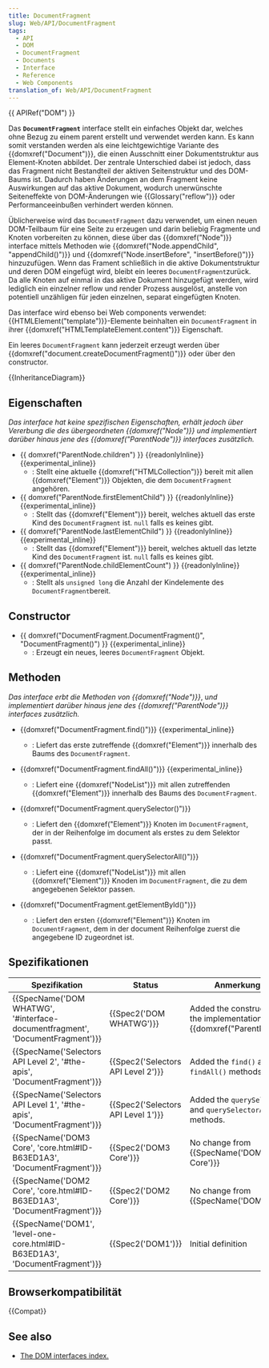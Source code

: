 ```yaml
---
title: DocumentFragment
slug: Web/API/DocumentFragment
tags:
  - API
  - DOM
  - DocumentFragment
  - Documents
  - Interface
  - Reference
  - Web Components
translation_of: Web/API/DocumentFragment
---
```

{{ APIRef("DOM") }}

Das **`DocumentFragment`** interface stellt ein einfaches Objekt dar, welches ohne Bezug zu einem parent erstellt und verwendet werden kann. Es kann somit verstanden werden als eine leichtgewichtige Variante des {{domxref("Document")}}, die einen Ausschnitt einer Dokumentstruktur aus Element-Knoten abbildet. Der zentrale Unterschied dabei ist jedoch, dass das Fragment nicht Bestandteil der aktiven Seitenstruktur und des DOM-Baums ist. Dadurch haben Änderungen an dem Fragment keine Auswirkungen auf das aktive Dokument, wodurch unerwünschte Seiteneffekte von DOM-Änderungen wie {{Glossary("reflow")}} oder Performanceeinbußen verhindert werden können.

Üblicherweise wird das `DocumentFragment` dazu verwendet, um einen neuen DOM-Teilbaum für eine Seite zu erzeugen und darin beliebig Fragmente und Knoten vorbereiten zu können, diese über das {{domxref("Node")}} interface mittels Methoden wie {{domxref("Node.appendChild", "appendChild()")}} und {{domxref("Node.insertBefore", "insertBefore()")}} hinzuzufügen. Wenn das Frament schließlich in die aktive Dokumentstruktur und deren DOM eingefügt wird, bleibt ein leeres `DocumentFragment`zurück. Da alle Knoten auf einmal in das aktive Dokument hinzugefügt werden, wird lediglich ein einzelner reflow und render Prozess ausgelöst, anstelle von potentiell unzähligen für jeden einzelnen, separat eingefügten Knoten.

Das interface wird ebenso bei Web components verwendet: {{HTMLElement("template")}}-Elemente beinhalten ein `DocumentFragment` in ihrer {{domxref("HTMLTemplateElement.content")}} Eigenschaft.

Ein leeres `DocumentFragment` kann jederzeit erzeugt werden über {{domxref("document.createDocumentFragment()")}} oder über den constructor.

{{InheritanceDiagram}}

## Eigenschaften

_Das interface hat keine spezifischen Eigenschaften, erhält jedoch über Vererbung die des übergeordneten_ _{{domxref("Node")}} und implementiert darüber hinaus jene des {{domxref("ParentNode")}} interfaces zusätzlich._

- {{ domxref("ParentNode.children") }} {{readonlyInline}}{{experimental_inline}}
  - : Stellt eine aktuelle {{domxref("HTMLCollection")}} bereit mit allen {{domxref("Element")}} Objekten, die dem `DocumentFragment` angehören.
- {{ domxref("ParentNode.firstElementChild") }} {{readonlyInline}}{{experimental_inline}}
  - : Stellt das {{domxref("Element")}} bereit, welches aktuell das erste Kind des `DocumentFragment` ist. `null` falls es keines gibt.
- {{ domxref("ParentNode.lastElementChild") }} {{readonlyInline}}{{experimental_inline}}
  - : Stellt das {{domxref("Element")}} bereit, welches aktuell das letzte Kind des `DocumentFragment` ist. `null` falls es keines gibt.
- {{ domxref("ParentNode.childElementCount") }} {{readonlyInline}}{{experimental_inline}}
  - : Stellt als `unsigned long` die Anzahl der Kindelemente des `DocumentFragment`bereit.

## Constructor

- {{ domxref("DocumentFragment.DocumentFragment()", "DocumentFragment()") }} {{experimental_inline}}
  - : Erzeugt ein neues, leeres `DocumentFragment` Objekt.

## Methoden

_Das interface erbt die Methoden von {{domxref("Node")}}_, u*nd implementiert darüber hinaus jene des {{domxref("ParentNode")}} interfaces zusätzlich.*

- {{domxref("DocumentFragment.find()")}} {{experimental_inline}}
  - : Liefert das erste zutreffende {{domxref("Element")}} innerhalb des Baums des `DocumentFragment`.
- {{domxref("DocumentFragment.findAll()")}} {{experimental_inline}}
  - : Liefert eine {{domxref("NodeList")}} mit allen zutreffenden {{domxref("Element")}} innerhalb des Baums des `DocumentFragment`.
- {{domxref("DocumentFragment.querySelector()")}}
  - : Liefert den {{domxref("Element")}} Knoten im `DocumentFragment`, der in der Reihenfolge im document als erstes zu dem Selektor passt.
- {{domxref("DocumentFragment.querySelectorAll()")}}
  - : Liefert eine {{domxref("NodeList")}} mit allen {{domxref("Element")}} Knoden im `DocumentFragment`, die zu dem angegebenen Selektor passen.

- {{domxref("DocumentFragment.getElementById()")}}
  - : Liefert den ersten {{domxref("Element")}} Knoten im `DocumentFragment`, dem in der document Reihenfolge zuerst die angegebene ID zugeordnet ist.

## Spezifikationen

| Spezifikation                                                                                            | Status                                       | Anmerkungen                                                                       |
| -------------------------------------------------------------------------------------------------------- | -------------------------------------------- | --------------------------------------------------------------------------------- |
| {{SpecName('DOM WHATWG', '#interface-documentfragment', 'DocumentFragment')}} | {{Spec2('DOM WHATWG')}}             | Added the constructor and the implementation of {{domxref("ParentNode")}}. |
| {{SpecName('Selectors API Level 2', '#the-apis', 'DocumentFragment')}}             | {{Spec2('Selectors API Level 2')}} | Added the `find()` and `findAll()` methods.                                       |
| {{SpecName('Selectors API Level 1', '#the-apis', 'DocumentFragment')}}             | {{Spec2('Selectors API Level 1')}} | Added the `querySelector()` and `querySelectorAll()` methods.                     |
| {{SpecName('DOM3 Core', 'core.html#ID-B63ED1A3', 'DocumentFragment')}}             | {{Spec2('DOM3 Core')}}                 | No change from {{SpecName('DOM2 Core')}}                                   |
| {{SpecName('DOM2 Core', 'core.html#ID-B63ED1A3', 'DocumentFragment')}}             | {{Spec2('DOM2 Core')}}                 | No change from {{SpecName('DOM1')}}                                       |
| {{SpecName('DOM1', 'level-one-core.html#ID-B63ED1A3', 'DocumentFragment')}}     | {{Spec2('DOM1')}}                     | Initial definition                                                                |

## Browserkompatibilität

{{Compat}}

## See also

- [The DOM interfaces index.](/de/docs/DOM/DOM_Reference)
